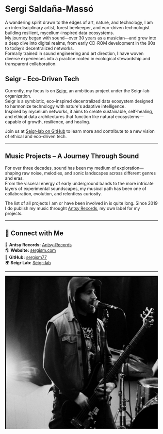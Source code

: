 # Sergi Saldaña-Massó

A wandering spirit drawn to the edges of art, nature, and technology, I am an interdisciplinary artist, forest beekeeper, and eco-driven technologist building resilient, mycelium-inspired data ecosystems.  
My journey began with sound—over 30 years as a musician—and grew into a deep dive into digital realms, from early CD-ROM development in the 90s to today’s decentralized networks.  
Formally trained in sound engineering and art direction, I have woven diverse experiences into a practice rooted in ecological stewardship and transparent collaboration.

## **Seigr - Eco-Driven Tech**

Currently, my focus is on [Seigr](https://github.com/Seigr-lab/Seigr-EcoSystem), an ambitious project under the Seigr-lab organization.  
Seigr is a symbiotic, eco-inspired decentralized data ecosystem designed to harmonize technology with nature's adaptive intelligence.  
Inspired by mycelium networks, it aims to create sustainable, self-healing, and ethical data architectures that function like natural ecosystems—capable of growth, resilience, and healing.  

Join us at [Seigr-lab on GitHub](https://github.com/Seigr-lab) to learn more and contribute to a new vision of ethical and eco-driven tech.

---

## **Music Projects – A Journey Through Sound**

For over three decades, sound has been my medium of exploration—shaping raw noise, melodies, and sonic landscapes across different genres and eras.  
From the visceral energy of early underground bands to the more intricate layers of experimental soundscapes, my musical path has been one of collaboration, evolution, and relentless curiosity.

The list of all projects I am or have been involved in is quite long. Since 2019 I do publish my music throught [Antsy Records](https://antsyrecords.bandcamp.com/), my own label for my projects.

---

## **🌿 Connect with Me**

🎵 **Antsy Records:** [Antsy-Records](https://antsyrecords.bandcamp.com)  
🌎 **Website:** [sergism.com](https://sergism.com)  
🐙 **GitHub:** [sergism77](https://github.com/sergism77)  
🌍 **Seigr Lab:** [Seigr-lab](https://github.com/Seigr-lab)  

---

![Logo](sergism.jpg) <!-- Ensure you upload this image to GitHub -->
